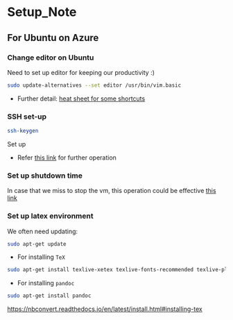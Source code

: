 # Setup_Note

## For Ubuntu on Azure

### Change editor on Ubuntu
Need to set up editor for keeping our productivity :)

```sh
sudo update-alternatives --set editor /usr/bin/vim.basic
```

- Further detail: [heat sheet for some shortcuts](https://vim.rtorr.com/)

### SSH set-up

```sh
ssh-keygen
```
Set up 

- Refer [this link](https://docs.microsoft.com/en-us/azure/devops/repos/git/use-ssh-keys-to-authenticate?view=azure-devops#step-1-create-your-ssh-keys) for further operation

### Set up shutdown time
In case that we miss to stop the vm, this operation could be effective [this link](https://docs.microsoft.com/en-us/azure/machine-learning/how-to-create-manage-compute-instance?tabs=python#schedule-automatic-start-and-stop-preview)

### Set up latex environment

We often need updating:
```sh
sudo apt-get update
```

- For installing `TeX`
```sh
sudo apt-get install texlive-xetex texlive-fonts-recommended texlive-plain-generic
```

- For installing `pandoc`
```sh
sudo apt-get install pandoc
```

https://nbconvert.readthedocs.io/en/latest/install.html#installing-tex
